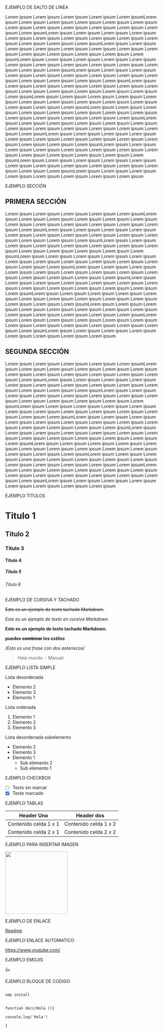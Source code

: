 
EJEMPLO DE SALTO DE LINEA

Lorem ipsum Lorem ipsum Lorem ipsum Lorem ipsum Lorem ipsumLorem ipsum Lorem ipsum Lorem ipsum Lorem ipsum Lorem ipsum Lorem ipsum Lorem ipsum Lorem ipsum Lorem ipsum Lorem ipsum Lorem ipsum Lorem ipsum Lorem ipsumLorem ipsum Lorem ipsum Lorem ipsum Lorem ipsum Lorem ipsum Lorem ipsum Lorem ipsum Lorem ipsum Lorem ipsum Lorem ipsum Lorem ipsum Lorem ipsum Lorem ipsumLorem ipsum Lorem ipsum Lorem ipsum Lorem ipsum Lorem ipsum Lorem ipsum Lorem ipsum Lorem ipsum Lorem ipsum Lorem ipsum Lorem ipsum Lorem ipsum Lorem ipsumLorem ipsum Lorem ipsum Lorem ipsum Lorem ipsum Lorem ipsum Lorem ipsum Lorem ipsum Lorem ipsum Lorem ipsum Lorem ipsum Lorem ipsum Lorem ipsum Lorem ipsumLorem ipsum Lorem ipsum Lorem ipsum Lorem ipsum Lorem ipsum Lorem ipsum Lorem ipsum Lorem ipsum Lorem ipsum Lorem ipsum Lorem ipsum Lorem ipsum Lorem ipsumLorem ipsum Lorem ipsum Lorem ipsum Lorem ipsum Lorem ipsum Lorem ipsum Lorem ipsum Lorem ipsum Lorem ipsum Lorem ipsum Lorem ipsum Lorem ipsum Lorem ipsumLorem ipsum Lorem ipsum Lorem ipsum Lorem ipsum Lorem ipsum Lorem ipsum Lorem ipsum Lorem ipsum Lorem ipsum Lorem ipsum Lorem ipsum Lorem ipsum Lorem ipsumLorem ipsum Lorem ipsum Lorem ipsum Lorem ipsum Lorem ipsum Lorem ipsum Lorem ipsum Lorem ipsum Lorem ipsum Lorem ipsum Lorem ipsum Lorem ipsum Lorem ipsumLorem ipsum Lorem ipsum Lorem ipsum Lorem ipsum Lorem ipsum Lorem ipsum Lorem ipsum Lorem ipsum Lorem ipsum Lorem ipsum Lorem ipsum Lorem ipsum Lorem ipsumLorem ipsum Lorem ipsum Lorem ipsum Lorem ipsum Lorem ipsum Lorem ipsum Lorem ipsum Lorem ipsum Lorem ipsum Lorem ipsum Lorem ipsum Lorem ipsum Lorem ipsumLorem ipsum Lorem ipsum Lorem ipsum Lorem ipsum Lorem ipsum Lorem ipsum Lorem ipsum Lorem ipsum Lorem ipsum Lorem ipsum Lorem ipsum Lorem ipsum Lorem ipsumLorem ipsum Lorem ipsum Lorem ipsum Lorem ipsum Lorem ipsum Lorem ipsum Lorem ipsum Lorem ipsum Lorem ipsum Lorem ipsum Lorem ipsum Lorem ipsum Lorem ipsumLorem ipsum Lorem ipsum Lorem ipsum Lorem ipsum Lorem ipsum Lorem ipsum Lorem ipsum Lorem ipsum 


EJEMPLO SECCIÓN

## PRIMERA SECCIÓN
Lorem ipsum Lorem ipsum Lorem ipsum Lorem ipsum Lorem ipsumLorem ipsum Lorem ipsum Lorem ipsum Lorem ipsum Lorem ipsum Lorem ipsum Lorem ipsum Lorem ipsum Lorem ipsum Lorem ipsum Lorem ipsum Lorem ipsum Lorem ipsumLorem ipsum Lorem ipsum Lorem ipsum Lorem ipsum Lorem ipsum Lorem ipsum Lorem ipsum Lorem ipsum Lorem ipsum Lorem ipsum Lorem ipsum Lorem ipsum Lorem ipsumLorem ipsum Lorem ipsum Lorem ipsum Lorem ipsum Lorem ipsum Lorem ipsum Lorem ipsum Lorem ipsum Lorem ipsum Lorem ipsum Lorem ipsum Lorem ipsum Lorem ipsumLorem ipsum Lorem ipsum Lorem ipsum Lorem ipsum Lorem ipsum Lorem ipsum Lorem ipsum Lorem ipsum Lorem ipsum Lorem ipsum Lorem ipsum Lorem ipsum Lorem ipsumLorem ipsum Lorem ipsum Lorem ipsum Lorem ipsum Lorem ipsum Lorem ipsum Lorem ipsum Lorem ipsum Lorem ipsum Lorem ipsum Lorem ipsum Lorem ipsum Lorem ipsumLorem ipsum Lorem ipsum Lorem ipsum Lorem ipsum Lorem ipsum Lorem ipsum Lorem ipsum Lorem ipsum Lorem ipsum Lorem ipsum Lorem ipsum Lorem ipsum Lorem ipsumLorem ipsum Lorem ipsum Lorem ipsum Lorem ipsum Lorem ipsum Lorem ipsum Lorem ipsum Lorem ipsum Lorem ipsum Lorem ipsum Lorem ipsum Lorem ipsum Lorem ipsumLorem ipsum Lorem ipsum Lorem ipsum Lorem ipsum Lorem ipsum Lorem ipsum Lorem ipsum Lorem ipsum Lorem ipsum Lorem ipsum Lorem ipsum Lorem ipsum Lorem ipsumLorem ipsum Lorem ipsum Lorem ipsum Lorem ipsum Lorem ipsum Lorem ipsum Lorem ipsum Lorem ipsum Lorem ipsum Lorem ipsum Lorem ipsum Lorem ipsum Lorem ipsumLorem ipsum Lorem ipsum Lorem ipsum Lorem ipsum Lorem ipsum Lorem ipsum Lorem ipsum Lorem ipsum 


## SEGUNDA SECCIÓN
Lorem ipsum Lorem ipsum Lorem ipsum Lorem ipsum Lorem ipsumLorem ipsum Lorem ipsum Lorem ipsum Lorem ipsum Lorem ipsum Lorem ipsum Lorem ipsum Lorem ipsum Lorem ipsum Lorem ipsum Lorem ipsum Lorem ipsum Lorem ipsumLorem ipsum Lorem ipsum Lorem ipsum Lorem ipsum Lorem ipsum Lorem ipsum Lorem ipsum Lorem ipsum Lorem ipsum Lorem ipsum Lorem ipsum Lorem ipsum Lorem ipsumLorem ipsum Lorem ipsum Lorem ipsum Lorem ipsum Lorem ipsum Lorem ipsum Lorem ipsum Lorem ipsum Lorem ipsum Lorem ipsum Lorem ipsum Lorem ipsum Lorem ipsumLorem ipsum Lorem ipsum Lorem ipsum Lorem ipsum Lorem ipsum Lorem ipsum Lorem ipsum Lorem ipsum Lorem ipsum Lorem ipsum Lorem ipsum Lorem ipsum Lorem ipsumLorem ipsum Lorem ipsum Lorem ipsum Lorem ipsum Lorem ipsum Lorem ipsum Lorem ipsum Lorem ipsum Lorem ipsum Lorem ipsum Lorem ipsum Lorem ipsum Lorem ipsumLorem ipsum Lorem ipsum Lorem ipsum Lorem ipsum Lorem ipsum Lorem ipsum Lorem ipsum Lorem ipsum Lorem ipsum Lorem ipsum Lorem ipsum Lorem ipsum Lorem ipsumLorem ipsum Lorem ipsum Lorem ipsum Lorem ipsum Lorem ipsum Lorem ipsum Lorem ipsum Lorem ipsum Lorem ipsum Lorem ipsum Lorem ipsum Lorem ipsum Lorem ipsumLorem ipsum Lorem ipsum Lorem ipsum Lorem ipsum Lorem ipsum Lorem ipsum Lorem ipsum Lorem ipsum Lorem ipsum Lorem ipsum Lorem ipsum Lorem ipsum Lorem ipsumLorem ipsum Lorem ipsum Lorem ipsum Lorem ipsum Lorem ipsum Lorem ipsum Lorem ipsum Lorem ipsum Lorem ipsum Lorem ipsum Lorem ipsum Lorem ipsum Lorem ipsumLorem ipsum Lorem ipsum Lorem ipsum Lorem ipsum Lorem ipsum Lorem ipsum Lorem ipsum Lorem ipsum 


EJEMPLO TITULOS 


# Titulo 1
## Titulo 2
### Titulo 3
#### Titulo 4
##### Titulo 5
###### Titulo 6


EJEMPLO DE CURSIVA Y TACHADO 

~~Este es un ejemplo de texto tachado Markdown.~~

*Este es un ejemplo de texto en cursiva Markdown.* 

**Este es un ejemplo de texto tachado Markdown.**

**puedes ~~combinar~~ los *estilos***

/*Esto es una frase con dos asteriscos*/

> Hola mundo. - Manuel 

EJEMPLO LISTA SIMPLE

Lista desordenada

* Elemento 2
* Elemento 3
*  Elemento 1 

Lista ordenada 

1. Elemento 1
2. Elemento 2
3. Elemento 3

Lista desordenada subelemento

* Elemento 2
* Elemento 3
*  Elemento 1
   *  Sub elemento 2
   *  Sub elemento 1


EJEMPLO CHECKBOX

- [ ] Texto sin marcar
- [x] Texto marcado  

EJEMPLO TABLAS 

| Header Uno | Header dos |
| ---------- | ---------- |
| Contenido celda 1 x 1   |  Contenido celda 1 x 2   |
| Contenido celda 2 x 1   |  Contenido celda 2 x 2   |  


EJEMPLO PARA INSERTAR IMAGEN 


<img src="https://wallpapers.com/images/hd/chill-4k-mountain-sunset-art-6jor3hh9q5cm5bjj.jpg" width="200">


EJEMPLO DE ENLACE 

[Readme](https://www.youtube.com/)

EJEMPLO ENLACE AUTOMATICO 

<https://www.youtube.com/>

EJEMPLO EMOJIS 

:+1:

EJEMPLO BLOQUE DE CODIGO 

```bash 

nmp install

```

```javascipt

function decirHola (){

console.log('Hola')

}

```


